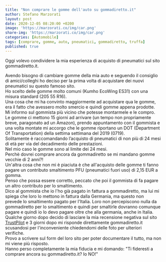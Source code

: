 ```yaml
---
title: "Non comprare le gomme dell'auto su gommadiretto.it"
author: Stefano Marzorati
layout: post
date: 2020-12-05 08:20:00 +0200
image: 'https://marzorati.co/img/car.png'
share-img: 'https://marzorati.co/img/car.png'
categories: [Automobile]
tags: [comprare, gomme, auto, pneumatici, gommadiretto, truffa]
published: true
---
```

Oggi volevo condividere la mia esperienza di acquisto di pneumatici sul sito gommadiretto.it.   

Avendo bisogno di cambiare gomme della mia auto e seguendo il consiglio di amici/colleghi ho deciso per la prima volta di acquistare dei nuovi pneumatici su questo famoso sito.   
Ho scelto delle gomme molto comuni (Kumho EcoWing ES31) con una misura standard (205 55 R16).   
Una cosa che mi ha convinto maggiormente ad acquistare qua le gomme, era il fatto che avessero molto smercio e quindi gomme appena prodotte.   
Mi informo sul gommista più vicino che potesse montarmele e le compro.   
Le gomme ci mettono 15 giorni ad arrivare (un tempo non propriamente breve, paragonato ad un Amazon), prendo appuntamento con il gommista e una volta montate mi accorgo che le gomme riportano un DOT (Department Of Transportation) della settima settimana del 2019 (0719).   
Solitamente è raccomandando l’acquisto di pneumatici di non più di 24 mesi di età per via del decadimento delle prestazioni.   
Nel mio caso le gomme sono al limite dei 24 mesi.   
Perchè dovrei comprare ancora da gommadiretto se mi mandano gomme vecchie di 2 anni?!   
Un'altra cosa che non mi è piaciuta è che all'acquisto delle gomme ti fanno pagare un contributo smaltimento PFU (pneumatici fuori uso) di 2,15 EUR a gomma.     
Penso che possa essere corretto, peccato che poi il gommista di fa pagare un altro contributo per lo smaltimento.   
Dico al gommista che io l'ho già pagato in fattura a gommadiretto, ma lui mi spiega che loro lo mettono in fattura dalla Germania, ma questo non prevede lo smaltimento pagato per l'Italia. Loro non percepiscono nulla da gommadiretto per lo smaltimento e quindi per smaltirle dovranno comunque pagare e quindi io lo devo pagare oltre che alla germania, anche in Italia.   
Qualche giorno dopo decido di lasciare la mia recensione negativa sul sito <a href="https://it.trustpilot.com/users/52ab49080000640001599977" target="_blank">TrustPilot</a> e 3 giorni dopo mi risponde direttamente gommadiretto.it scusandosi per l'inconveniente chiedendomi delle foto per ulteriori verifiche.   
Provo a scrivere sul form del loro sito per poter documentare il tutto, ma non mi viene più risposto.   
Hanno perso completamente la mia fiducia e mi domando: "Ti fideresti a comprare ancora su gommadiretto.it? Io NO!"






